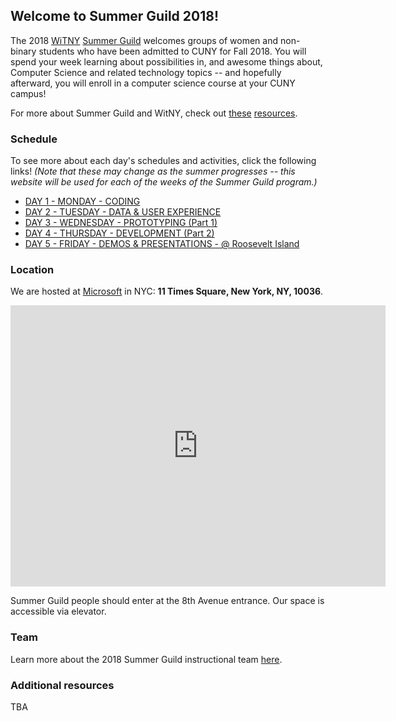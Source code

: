 ## Welcome to Summer Guild 2018!

The 2018 [WiTNY](http://www1.cuny.edu/sites/women-in-technology/) [Summer Guild](http://www1.cuny.edu/sites/women-in-technology/programs/) welcomes groups of women and non-binary students who have been admitted to CUNY for Fall 2018. You will spend your week learning about possibilities in, and awesome things about, Computer Science and related technology topics -- and hopefully afterward, you will enroll in a computer science course at your CUNY campus!

For more about Summer Guild and WitNY, check out [these](https://tech.cornell.edu/impact/witny) [resources](http://www1.cuny.edu/sites/women-in-technology/programs/).

### Schedule

To see more about each day's schedules and activities, click the following links! *(Note that these may change as the summer progresses -- this website will be used for each of the weeks of the Summer Guild program.)*

* [DAY 1 - MONDAY - CODING](monday.md)
* [DAY 2 - TUESDAY - DATA & USER EXPERIENCE](tuesday.md)
* [DAY 3 - WEDNESDAY - PROTOTYPING (Part 1)](wednesday.md)
* [DAY 4 - THURSDAY - DEVELOPMENT (Part 2)](thursday.md)
* [DAY 5 - FRIDAY - DEMOS & PRESENTATIONS - @ Roosevelt Island](friday.md)

### Location

We are hosted at [Microsoft](https://www.microsoft.com/en-us/) in NYC: **11 Times Square, New York, NY, 10036**.  

<iframe src="https://www.google.com/maps/embed?pb=!1m18!1m12!1m3!1d3022.2408154084765!2d-73.99180508514937!3d40.75672787932706!2m3!1f0!2f0!3f0!3m2!1i1024!2i768!4f13.1!3m3!1m2!1s0x89c25855c5556369%3A0x87dc1d2f581b8eb1!2s11+Times+Square%2C+New+York%2C+NY+10036!5e0!3m2!1sen!2sus!4v1529606073107" width="600" height="450" frameborder="0" style="border:0" allowfullscreen></iframe>

Summer Guild people should enter at the 8th Avenue entrance. Our space is accessible via elevator.


### Team

Learn more about the 2018 Summer Guild instructional team [here](instructors.md).

### Additional resources

TBA
